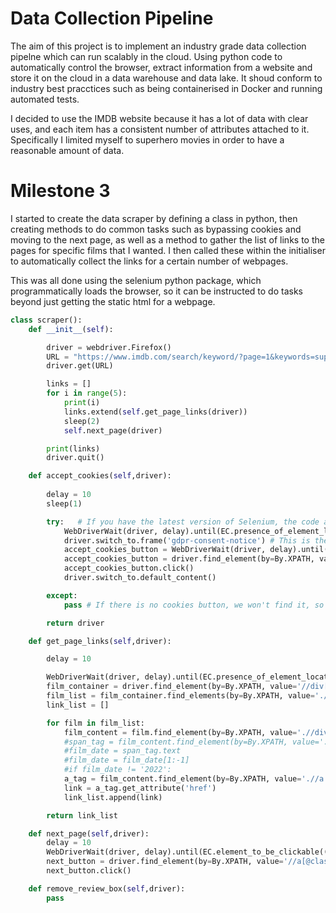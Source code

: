 # Data Collection Pipeline

The aim of this project is to implement an industry grade data collection pipelne which can run scalably in the cloud. Using python code to automatically control the browser, extract information from a website and store it on the cloud in a data warehouse and data lake. It shoud conform to industry best pracctices such as being containerised in Docker and running automated tests.

I decided to use the IMDB website because it has a lot of data with clear uses, and each item has a consistent number of attributes attached to it. Specifically I limited myself to superhero movies in order to have a reasonable amount of data. 

# Milestone 3
I started to create the data scraper by defining a class in python, then creating methods to do common tasks such as bypassing cookies and moving to the next page, as well as a method to gather the list of links to the pages for specific films that I wanted. I then called these within the initialiser to automatically collect the links for a certain number of webpages.

This was all done using the selenium python package, which programmatically loads the browser, so it can be instructed to do tasks beyond just getting the static html for  a webpage.

```python
class scraper():
    def __init__(self):

        driver = webdriver.Firefox()
        URL = "https://www.imdb.com/search/keyword/?page=1&keywords=superhero&title_type=movie&explore=keywords&mode=detail&ref_=kw_nxt&sort=moviemeter,asc&release_date=%2C2021"
        driver.get(URL)

        links = []
        for i in range(5):
            print(i)
            links.extend(self.get_page_links(driver))
            sleep(2)
            self.next_page(driver)

        print(links)
        driver.quit()

    def accept_cookies(self,driver):
        
        delay = 10
        sleep(1) 

        try:   # If you have the latest version of Selenium, the code above won't run because the "switch_to_frame" is deprecated
            WebDriverWait(driver, delay).until(EC.presence_of_element_located((By.XPATH, '//*[@id="gdpr-consent-notice"]')))
            driver.switch_to.frame('gdpr-consent-notice') # This is the id of the frame
            accept_cookies_button = WebDriverWait(driver, delay).until(EC.presence_of_element_located((By.XPATH, '//*[@id="save"]')))
            accept_cookies_button = driver.find_element(by=By.XPATH, value='//*[@id="save"]')
            accept_cookies_button.click()
            driver.switch_to.default_content()

        except:
            pass # If there is no cookies button, we won't find it, so we can pass

        return driver

    def get_page_links(self,driver):

        delay = 10

        WebDriverWait(driver, delay).until(EC.presence_of_element_located((By.XPATH, '//div[@class="lister-item-content"]')))
        film_container = driver.find_element(by=By.XPATH, value='//div[@class="lister-list"]')
        film_list = film_container.find_elements(by=By.XPATH, value='./div')
        link_list = []

        for film in film_list:
            film_content = film.find_element(by=By.XPATH, value='.//div[@class="lister-item-content"]')
            #span_tag = film_content.find_element(by=By.XPATH, value='.//span[@class="lister-item-year text-muted unbold"]')
            #film_date = span_tag.text
            #film_date = film_date[1:-1]
            #if film_date != '2022':
            a_tag = film_content.find_element(by=By.XPATH, value='.//a')
            link = a_tag.get_attribute('href')
            link_list.append(link)

        return link_list

    def next_page(self,driver):
        delay = 10
        WebDriverWait(driver, delay).until(EC.element_to_be_clickable((By.XPATH, '//a[@class="lister-page-next next-page"]')))
        next_button = driver.find_element(by=By.XPATH, value='//a[@class="lister-page-next next-page"]')
        next_button.click()

    def remove_review_box(self,driver):
        pass

```